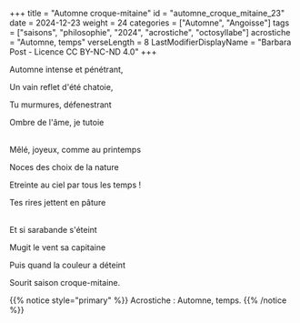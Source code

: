 +++
title = "Automne croque-mitaine"
id = "automne_croque_mitaine_23"
date = 2024-12-23
weight = 24
categories = ["Automne", "Angoisse"]
tags = ["saisons", "philosophie", "2024", "acrostiche", "octosyllabe"]
acrostiche = "Automne, temps"
verseLength = 8
LastModifierDisplayName = "Barbara Post - Licence CC BY-NC-ND 4.0"
+++

Automne intense et pénétrant,

Un vain reflet d'été chatoie,

Tu murmures, défenestrant

Ombre de l'âme, je tutoie

 \
Mêlé, joyeux, comme au printemps

Noces des choix de la nature

Etreinte au ciel par tous les temps !

Tes rires jettent en pâture

 \
Et si sarabande s'éteint

Mugit le vent sa capitaine

Puis quand la couleur a déteint

Sourit saison croque-mitaine.

{{% notice style="primary" %}}
Acrostiche : Automne, temps.
{{% /notice %}}
